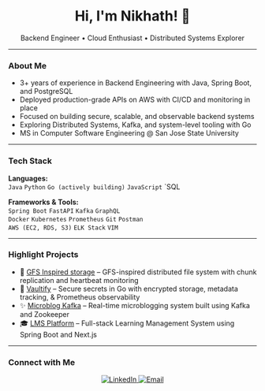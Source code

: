 <h1 align="center">Hi, I'm Nikhath! 👋</h1>
<p align="center">Backend Engineer • Cloud Enthusiast • Distributed Systems Explorer</p>

---

### About Me

-  3+ years of experience in Backend Engineering with Java, Spring Boot, and PostgreSQL
-  Deployed production-grade APIs on AWS with CI/CD and monitoring in place
-  Focused on building secure, scalable, and observable backend systems
-  Exploring Distributed Systems, Kafka, and system-level tooling with Go
-  MS in Computer Software Engineering @ San Jose State University

---

### Tech Stack

**Languages:**  
`Java` `Python` `Go (actively building)` `JavaScript` `SQL

**Frameworks & Tools:**  
`Spring Boot` `FastAPI` `Kafka` `GraphQL`  
`Docker` `Kubernetes` `Prometheus` `Git` `Postman`  
`AWS (EC2, RDS, S3)` `ELK Stack` `VIM`

---

### Highlight Projects

- 📂 [GFS Inspired storage](https://github.com/nikhathfirdose1/GFS-Distributed-Storage) – GFS-inspired distributed file system with chunk replication and heartbeat monitoring
- 🔐 [Vaultify](https://github.com/nikhathfirdose1/Vaultify) – Secure secrets in Go with encrypted storage, metadata tracking, & Prometheus observability
- ✨ [Microblog Kafka](https://github.com/nikhathfirdose1/Microblogging-Platform) – Real-time microblogging system built using Kafka and Zookeeper
- 🎓 [LMS Platform](https://github.com/nikhathfirdose1/Learning-Management-System) – Full-stack Learning Management System using Spring Boot and Next.js  

---


### Connect with Me

<p align="center">
  <a href="https://www.linkedin.com/in/nikhath-firdose/">
    <img src="https://img.shields.io/badge/LinkedIn-blue?style=for-the-badge&logo=linkedin&logoColor=white" alt="LinkedIn">
  </a>
  <a href="mailto:nikhathh.firdose@gmail.com">
    <img src="https://img.shields.io/badge/Email-grey?style=for-the-badge&logo=gmail&logoColor=white" alt="Email">
  </a>
</p>
